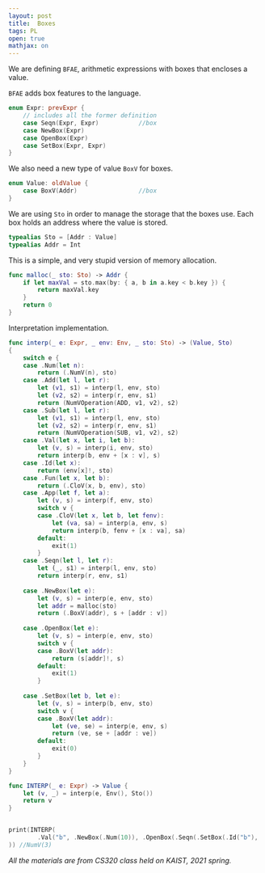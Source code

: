 ```yaml
---
layout: post
title:  Boxes
tags: PL
open: true
mathjax: on
---
```

We are defining `BFAE`, arithmetic expressions with boxes that encloses a value. 

`BFAE` adds box features to the language.
```swift
enum Expr: prevExpr {
    // includes all the former definition
    case Seqn(Expr, Expr)           //box
    case NewBox(Expr)
    case OpenBox(Expr)
    case SetBox(Expr, Expr)
}
```

We also need a new type of value `BoxV` for boxes.

```swift
enum Value: oldValue {
    case BoxV(Addr)                 //box
}
```

We are using `Sto` in order to manage the storage that the boxes use. Each box holds an address where the value is stored.
```swift
typealias Sto = [Addr : Value]
typealias Addr = Int
```

This is a simple, and very stupid version of memory allocation. 
```swift
func malloc(_ sto: Sto) -> Addr {
    if let maxVal = sto.max(by: { a, b in a.key < b.key }) {
        return maxVal.key
    }
    return 0
}
```

Interpretation implementation.
```swift
func interp(_ e: Expr, _ env: Env, _ sto: Sto) -> (Value, Sto)
{
    switch e {
    case .Num(let n):
        return (.NumV(n), sto)
    case .Add(let l, let r):
        let (v1, s1) = interp(l, env, sto)
        let (v2, s2) = interp(r, env, s1)
        return (NumVOperation(ADD, v1, v2), s2)
    case .Sub(let l, let r):
        let (v1, s1) = interp(l, env, sto)
        let (v2, s2) = interp(r, env, s1)
        return (NumVOperation(SUB, v1, v2), s2)
    case .Val(let x, let i, let b):
        let (v, s) = interp(i, env, sto)
        return interp(b, env + [x : v], s)
    case .Id(let x):
        return (env[x]!, sto)
    case .Fun(let x, let b):
        return (.CloV(x, b, env), sto)
    case .App(let f, let a):
        let (v, s) = interp(f, env, sto)
        switch v {
        case .CloV(let x, let b, let fenv):
            let (va, sa) = interp(a, env, s)
            return interp(b, fenv + [x : va], sa)
        default:
            exit(1)
        }
    case .Seqn(let l, let r):
        let (_, s1) = interp(l, env, sto)
        return interp(r, env, s1)
        
    case .NewBox(let e):
        let (v, s) = interp(e, env, sto)
        let addr = malloc(sto)
        return (.BoxV(addr), s + [addr : v])
        
    case .OpenBox(let e):
        let (v, s) = interp(e, env, sto)
        switch v {
        case .BoxV(let addr):
            return (s[addr]!, s)
        default:
            exit(1)
        }
        
    case .SetBox(let b, let e):
        let (v, s) = interp(b, env, sto)
        switch v {
        case .BoxV(let addr):
            let (ve, se) = interp(e, env, s)
            return (ve, se + [addr : ve])
        default:
            exit(0)
        }
    }
}

func INTERP(_ e: Expr) -> Value {
    let (v, _) = interp(e, Env(), Sto())
    return v
}


print(INTERP(
        .Val("b", .NewBox(.Num(10)), .OpenBox(.Seqn(.SetBox(.Id("b"), .Num(3)), .Id("b"))))
)) //NumV(3)
```

*All the materials are from CS320 class held on KAIST, 2021 spring.*